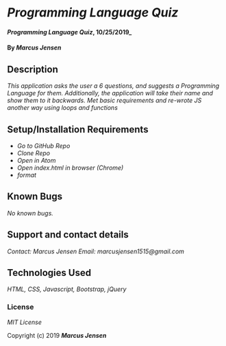 # _Programming Language Quiz_

#### _Programming Language Quiz_, 10/25/2019_

#### By _**Marcus Jensen**_

## Description

_This application asks the user a 6 questions, and suggests a Programming Language for them. Additionally, the application will take their name and show them to it backwards. Met basic requirements and re-wrote JS another way using loops and functions_

## Setup/Installation Requirements

* _Go to GitHub Repo_
* _Clone Repo_
* _Open in Atom_
* _Open index.html in browser (Chrome)_
* _format_


## Known Bugs

_No known bugs._

## Support and contact details

_Contact: Marcus Jensen Email: marcusjensen1515@gmail.com_

## Technologies Used

_HTML, CSS, Javascript, Bootstrap, jQuery_

### License

*MIT License*

Copyright (c) 2019 **_Marcus Jensen_**
